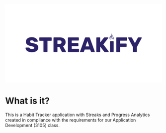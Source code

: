 ![Alt text](https://github.com/decaff1115/Streakify/blob/master/Streakify/client/src/assets/image/streakifyReadMe.png) <br>

# What is it?
This is a Habit Tracker application with Streaks and Progress Analytics created in compliance with the requirements for our Application Development (3105) class.
